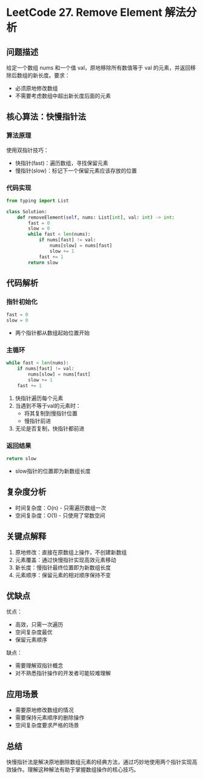 # LeetCode 27. Remove Element 解法分析

## 问题描述
给定一个数组 nums 和一个值 val，原地移除所有数值等于 val 的元素，并返回移除后数组的新长度。要求：
- 必须原地修改数组
- 不需要考虑数组中超出新长度后面的元素

## 核心算法：快慢指针法

### 算法原理
使用双指针技巧：
- 快指针(fast)：遍历数组，寻找保留元素
- 慢指针(slow)：标记下一个保留元素应该存放的位置

### 代码实现
```python
from typing import List

class Solution:
    def removeElement(self, nums: List[int], val: int) -> int:
        fast = 0
        slow = 0
        while fast < len(nums):
            if nums[fast] != val:
                nums[slow] = nums[fast]
                slow += 1
            fast += 1
        return slow
```

## 代码解析

### 指针初始化
```python
fast = 0
slow = 0
```
- 两个指针都从数组起始位置开始

### 主循环
```python
while fast < len(nums):
    if nums[fast] != val:
        nums[slow] = nums[fast]
        slow += 1
    fast += 1
```
1. 快指针遍历每个元素
2. 当遇到不等于val的元素时：
   - 将其复制到慢指针位置
   - 慢指针前进
3. 无论是否复制，快指针都前进

### 返回结果
```python
return slow
```
- slow指针的位置即为新数组长度

## 复杂度分析
- 时间复杂度：O(n) - 只需遍历数组一次
- 空间复杂度：O(1) - 只使用了常数空间

## 关键点解释
1. 原地修改：直接在原数组上操作，不创建新数组
2. 元素覆盖：通过快慢指针实现高效元素移动
3. 新长度：慢指针最终位置即为新数组长度
4. 元素顺序：保留元素的相对顺序保持不变

## 优缺点
优点：
- 高效，只需一次遍历
- 空间复杂度最优
- 保留元素顺序

缺点：
- 需要理解双指针概念
- 对不熟悉指针操作的开发者可能较难理解

## 应用场景
- 需要原地修改数组的情况
- 需要保持元素顺序的删除操作
- 空间复杂度要求严格的场景

## 总结
快慢指针法是解决原地删除数组元素的经典方法，通过巧妙地使用两个指针实现高效操作。理解这种解法有助于掌握数组操作的核心技巧。
